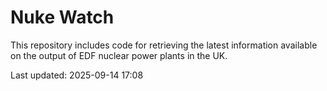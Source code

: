 # Nuke Watch

This repository includes code for retrieving the latest information available on the output of EDF nuclear power plants in the UK.

Last updated: 2025-09-14 17:08
